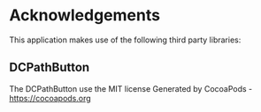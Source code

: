 # Acknowledgements
This application makes use of the following third party libraries:

## DCPathButton

The DCPathButton use the MIT license
Generated by CocoaPods - https://cocoapods.org
